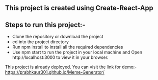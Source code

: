 ## This project is created using Create-React-App

## Steps to run this project:-

- Clone the repository or download the project
- cd into the project directory
- Run npm install to install all the required dependencies
- Use npm start to run the project in your local machine and Open http://localhost:3000 to view it in your browser.

This project is already deployed. You can visit the link for demo:-
https://prabhkaur301.github.io/Meme-Generator/
